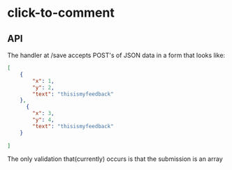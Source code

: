 click-to-comment
================


## API

The handler at /save accepts POST's of JSON data in a form that looks like:

```json
[
    {
        "x": 1,
        "y": 2,
        "text": "thisismyfeedback"
    },
      {
        "x": 3,
        "y": 4,
        "text": "thisismyfeedback"
    }
  
]
```

The only validation that(currently) occurs is that the submission is an array
